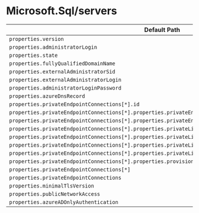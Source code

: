 # Microsoft.Sql/servers

| Default Path | Alias |
|---|---|
| `properties.version` | `Microsoft.Sql/servers/version` |
| `properties.administratorLogin` | `Microsoft.Sql/servers/administratorLogin` |
| `properties.state` | `Microsoft.Sql/servers/state` |
| `properties.fullyQualifiedDomainName` | `Microsoft.Sql/servers/fullyQualifiedDomainName` |
| `properties.externalAdministratorSid` | `Microsoft.Sql/servers/externalAdministratorSid` |
| `properties.externalAdministratorLogin` | `Microsoft.Sql/servers/externalAdministratorLogin` |
| `properties.administratorLoginPassword` | `Microsoft.Sql/servers/administratorLoginPassword` |
| `properties.azureDnsRecord` | `Microsoft.Sql/servers/dnsAliases.azureDnsRecord` |
| `properties.privateEndpointConnections[*].id` | `Microsoft.Sql/servers/privateEndpointConnections[*].id` |
| `properties.privateEndpointConnections[*].properties.privateEndpoint.id` | `Microsoft.Sql/servers/privateEndpointConnections[*].privateEndpoint.id` |
| `properties.privateEndpointConnections[*].properties.privateEndpoint` | `Microsoft.Sql/servers/privateEndpointConnections[*].privateEndpoint` |
| `properties.privateEndpointConnections[*].properties.privateLinkServiceConnectionState.status` | `Microsoft.Sql/servers/privateEndpointConnections[*].privateLinkServiceConnectionState.status` |
| `properties.privateEndpointConnections[*].properties.privateLinkServiceConnectionState.description` | `Microsoft.Sql/servers/privateEndpointConnections[*].privateLinkServiceConnectionState.description` |
| `properties.privateEndpointConnections[*].properties.privateLinkServiceConnectionState.actionsRequired` | `Microsoft.Sql/servers/privateEndpointConnections[*].privateLinkServiceConnectionState.actionsRequired` |
| `properties.privateEndpointConnections[*].properties.privateLinkServiceConnectionState` | `Microsoft.Sql/servers/privateEndpointConnections[*].privateLinkServiceConnectionState` |
| `properties.privateEndpointConnections[*].properties.provisioningState` | `Microsoft.Sql/servers/privateEndpointConnections[*].provisioningState` |
| `properties.privateEndpointConnections[*]` | `Microsoft.Sql/servers/privateEndpointConnections[*]` |
| `properties.privateEndpointConnections` | `Microsoft.Sql/servers/privateEndpointConnections` |
| `properties.minimalTlsVersion` | `Microsoft.Sql/servers/minimalTlsVersion` |
| `properties.publicNetworkAccess` | `Microsoft.Sql/servers/publicNetworkAccess` |
| `properties.azureADOnlyAuthentication` | `Microsoft.Sql/servers/azureADOnlyAuthentications.Default.azureADOnlyAuthentication` |


